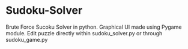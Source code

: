 # Sudoku-Solver

Brute Force Sucoku Solver in python. Graphical UI made using Pygame module. Edit puzzle directly within sudoku_solver.py or through sudoku_game.py
